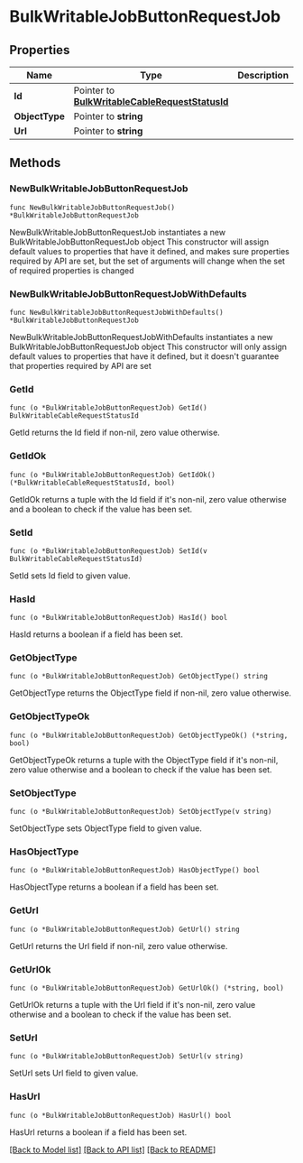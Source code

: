 # BulkWritableJobButtonRequestJob

## Properties

Name | Type | Description | Notes
------------ | ------------- | ------------- | -------------
**Id** | Pointer to [**BulkWritableCableRequestStatusId**](BulkWritableCableRequestStatusId.md) |  | [optional] 
**ObjectType** | Pointer to **string** |  | [optional] 
**Url** | Pointer to **string** |  | [optional] 

## Methods

### NewBulkWritableJobButtonRequestJob

`func NewBulkWritableJobButtonRequestJob() *BulkWritableJobButtonRequestJob`

NewBulkWritableJobButtonRequestJob instantiates a new BulkWritableJobButtonRequestJob object
This constructor will assign default values to properties that have it defined,
and makes sure properties required by API are set, but the set of arguments
will change when the set of required properties is changed

### NewBulkWritableJobButtonRequestJobWithDefaults

`func NewBulkWritableJobButtonRequestJobWithDefaults() *BulkWritableJobButtonRequestJob`

NewBulkWritableJobButtonRequestJobWithDefaults instantiates a new BulkWritableJobButtonRequestJob object
This constructor will only assign default values to properties that have it defined,
but it doesn't guarantee that properties required by API are set

### GetId

`func (o *BulkWritableJobButtonRequestJob) GetId() BulkWritableCableRequestStatusId`

GetId returns the Id field if non-nil, zero value otherwise.

### GetIdOk

`func (o *BulkWritableJobButtonRequestJob) GetIdOk() (*BulkWritableCableRequestStatusId, bool)`

GetIdOk returns a tuple with the Id field if it's non-nil, zero value otherwise
and a boolean to check if the value has been set.

### SetId

`func (o *BulkWritableJobButtonRequestJob) SetId(v BulkWritableCableRequestStatusId)`

SetId sets Id field to given value.

### HasId

`func (o *BulkWritableJobButtonRequestJob) HasId() bool`

HasId returns a boolean if a field has been set.

### GetObjectType

`func (o *BulkWritableJobButtonRequestJob) GetObjectType() string`

GetObjectType returns the ObjectType field if non-nil, zero value otherwise.

### GetObjectTypeOk

`func (o *BulkWritableJobButtonRequestJob) GetObjectTypeOk() (*string, bool)`

GetObjectTypeOk returns a tuple with the ObjectType field if it's non-nil, zero value otherwise
and a boolean to check if the value has been set.

### SetObjectType

`func (o *BulkWritableJobButtonRequestJob) SetObjectType(v string)`

SetObjectType sets ObjectType field to given value.

### HasObjectType

`func (o *BulkWritableJobButtonRequestJob) HasObjectType() bool`

HasObjectType returns a boolean if a field has been set.

### GetUrl

`func (o *BulkWritableJobButtonRequestJob) GetUrl() string`

GetUrl returns the Url field if non-nil, zero value otherwise.

### GetUrlOk

`func (o *BulkWritableJobButtonRequestJob) GetUrlOk() (*string, bool)`

GetUrlOk returns a tuple with the Url field if it's non-nil, zero value otherwise
and a boolean to check if the value has been set.

### SetUrl

`func (o *BulkWritableJobButtonRequestJob) SetUrl(v string)`

SetUrl sets Url field to given value.

### HasUrl

`func (o *BulkWritableJobButtonRequestJob) HasUrl() bool`

HasUrl returns a boolean if a field has been set.


[[Back to Model list]](../README.md#documentation-for-models) [[Back to API list]](../README.md#documentation-for-api-endpoints) [[Back to README]](../README.md)


